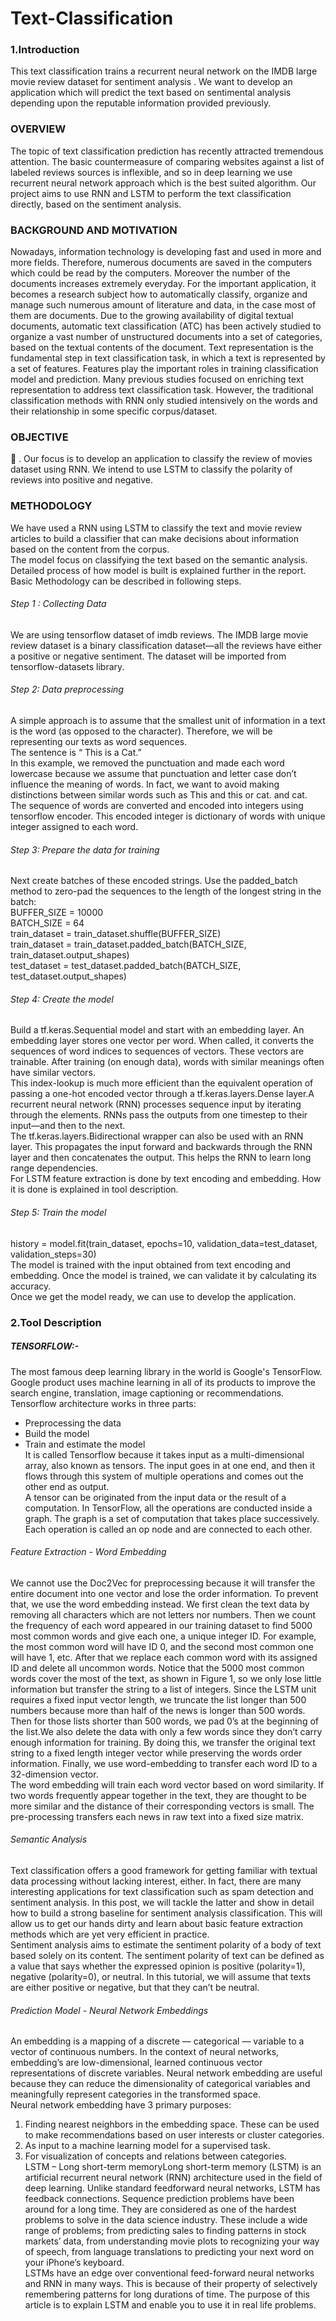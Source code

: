 # Text-Classification
### 1.Introduction
This text classification trains a recurrent neural network on the IMDB large movie review dataset for
sentiment analysis . We want to develop an application which will predict the text based on sentimental
analysis depending upon the reputable information provided previously.
### OVERVIEW
The topic of text classification prediction has recently attracted tremendous attention. The
basic countermeasure of comparing websites against a list of labeled reviews sources is inflexible, and
so in deep learning we use recurrent neural network approach which is the best suited algorithm. Our
project aims to use RNN and LSTM to perform the text classification directly, based on the sentiment
analysis.
### BACKGROUND AND MOTIVATION
Nowadays, information technology is developing fast and used in more and more fields.
Therefore, numerous documents are saved in the computers which could be read by the computers.
Moreover the number of the documents increases extremely everyday. For the important application,
it becomes a research subject how to automatically classify, organize and manage such numerous
amount of literature and data, in the case most of them are documents. Due to the growing availability
of digital textual documents, automatic text classification (ATC) has been actively studied to organize
a vast number of unstructured documents into a set of categories, based on the textual contents of the
document. Text representation is the fundamental step in text classification task, in which a text is
represented by a set of features. Features play the important roles in training classification model and
prediction. Many previous studies focused on enriching text representation to address text
classification task. However, the traditional classification methods with RNN only studied intensively
on the words and their relationship in some specific corpus/dataset.
### OBJECTIVE

. Our focus is to develop an application to classify the review of movies dataset using RNN. We
intend to use LSTM to classify the polarity of reviews into positive and negative.

### METHODOLOGY
We have used a RNN using LSTM to classify the text and movie review articles to build a classifier that
can make decisions about information based on the content from the corpus. </br>The model focus on
classifying the text based on the semantic analysis. 
Detailed process of how model is built is explained further in the report.</br>
Basic Methodology can be described in following steps.</br>
###### Step 1 : Collecting Data</br>
We are using tensorflow dataset of imdb reviews. The IMDB large movie review dataset is a
binary classification dataset—all the reviews have either a positive or negative sentiment. The
dataset will be imported from tensorflow-datasets library.</br>
###### Step 2: Data preprocessing</br>
A simple approach is to assume that the smallest unit of information in a text is the word (as
opposed to the character). Therefore, we will be representing our texts as word sequences.</br>
The sentence is “ This is a Cat.”</br>
In this example, we removed the punctuation and made each word lowercase because we assume
that punctuation and letter case don’t influence the meaning of words. In fact, we want to avoid
making distinctions between similar words such as This and this or cat. and cat.
The sequence of words are converted and encoded into integers using tensorflow encoder. This
encoded integer is dictionary of words with unique integer assigned to each word.</br>
###### Step 3: Prepare the data for training</br>
Next create batches of these encoded strings. Use the padded_batch method to zero-pad the
sequences to the length of the longest string in the batch:</br>
BUFFER_SIZE = 10000</br>
BATCH_SIZE = 64</br>
train_dataset = train_dataset.shuffle(BUFFER_SIZE)</br>
train_dataset = train_dataset.padded_batch(BATCH_SIZE, train_dataset.output_shapes)</br>
test_dataset = test_dataset.padded_batch(BATCH_SIZE, test_dataset.output_shapes)</br>
###### Step 4: Create the model</br>
Build a tf.keras.Sequential model and start with an embedding layer. An embedding layer stores
one vector per word. When called, it converts the sequences of word indices to sequences of
vectors. These vectors are trainable. After training (on enough data), words with similar meanings
often have similar vectors.</br>
This index-lookup is much more efficient than the equivalent operation of passing a one-hot
encoded vector through a tf.keras.layers.Dense layer.A recurrent neural network (RNN) processes sequence input by iterating through the elements.
RNNs pass the outputs from one timestep to their input—and then to the next.</br>
The tf.keras.layers.Bidirectional wrapper can also be used with an RNN layer. This propagates the
input forward and backwards through the RNN layer and then concatenates the output. This helps
the RNN to learn long range dependencies.</br>
For LSTM feature extraction is done by text encoding and embedding. How it is done is explained
in tool description.</br>
###### Step 5: Train the model</br>
history = model.fit(train_dataset, epochs=10,
validation_data=test_dataset,
validation_steps=30)</br>
The model is trained with the input obtained from text encoding and embedding. Once the model
is trained, we can validate it by calculating its accuracy.</br>
Once we get the model ready, we can use to develop the application.
### 2.Tool Description
##### TENSORFLOW:-
The most famous deep learning library in the world is Google's TensorFlow. Google product uses
machine learning in all of its products to improve the search engine, translation, image captioning or
recommendations.
Tensorflow architecture works in three parts:</br>
- Preprocessing the data</br>
- Build the model</br>
- Train and estimate the model</br>
It is called Tensorflow because it takes input as a multi-dimensional array, also known as tensors.
The input goes in at one end, and then it flows through this system of multiple operations and
comes out the other end as output.</br>
A tensor can be originated from the input data or the result of a computation. In TensorFlow, all
the operations are conducted inside a graph. The graph is a set of computation that takes place
successively. Each operation is called an op node and are connected to each other.</br>
###### Feature Extraction - Word Embedding
We cannot use the Doc2Vec for preprocessing because it will transfer the entire document
into one vector and lose the order information. To prevent that, we use the word embedding
instead. We first clean the text data by removing all characters which are not letters nor numbers.
Then we count the frequency of each word appeared in our training dataset to find 5000 most
common words and give each one, a unique integer ID. For example, the most common word will
have ID 0, and the second most common one will have 1, etc. After that we replace each common
word with its assigned ID and delete all uncommon words. Notice that the 5000 most common
words cover the most of the text, as shown in Figure 1, so we only lose little information but
transfer the string to a list of integers. Since the LSTM unit requires a fixed input vector length,
we truncate the list longer than 500 numbers because more than half of the news is longer than
500 words. Then for those lists shorter than 500 words, we pad 0’s at the beginning of the list.We also delete the data with only a few words since they don’t carry enough information
for training. By doing this, we transfer the original text string to a fixed length integer vector while
preserving the words order information. Finally, we use word-embedding to transfer each word ID
to a 32-dimension vector.</br>
The word embedding will train each word vector based on word similarity. If two words
frequently appear together in the text, they are thought to be more similar and the distance of their
corresponding vectors is small. The pre-processing transfers each news in raw text into a fixed
size matrix.
###### Semantic Analysis

Text classification offers a good framework for getting familiar with textual data processing
without lacking interest, either. In fact, there are many interesting applications for text classification
such as spam detection and sentiment analysis. In this post, we will tackle the latter and show in
detail how to build a strong baseline for sentiment analysis classification. This will allow us to get
our hands dirty and learn about basic feature extraction methods which are yet very efficient in
practice.</br>
Sentiment analysis aims to estimate the sentiment polarity of a body of text based solely
on its content. The sentiment polarity of text can be defined as a value that says whether the
expressed opinion is positive (polarity=1), negative (polarity=0), or neutral. In this tutorial, we
will assume that texts are either positive or negative, but that they can’t be neutral.</br>
###### Prediction Model - Neural Network Embeddings
An embedding is a mapping of a discrete — categorical — variable to a vector of continuous
numbers. In the context of neural networks, embedding’s are low-dimensional, learned continuous
vector representations of discrete variables. Neural network embedding are useful because they
can reduce the dimensionality of categorical variables and meaningfully represent categories in
the transformed space.</br>
Neural network embedding have 3 primary purposes:</br>
1. Finding nearest neighbors in the embedding space. These can be used to make
recommendations based on user interests or cluster categories.
2. As input to a machine learning model for a supervised task.</br>
3. For visualization of concepts and relations between categories.</br>
LSTM – Long short-term memoryLong short-term memory (LSTM) is an artificial recurrent neural network (RNN) architecture
used in the field of deep learning. Unlike standard feedforward neural networks, LSTM has
feedback connections. Sequence prediction problems have been around for a long time. They are
considered as one of the hardest problems to solve in the data science industry. These include a
wide range of problems; from predicting sales to finding patterns in stock markets’ data, from
understanding movie plots to recognizing your way of speech, from language translations to
predicting your next word on your iPhone’s keyboard.</br>
LSTMs have an edge over conventional feed-forward neural networks and RNN in many ways.
This is because of their property of selectively remembering patterns for long durations of time.
The purpose of this article is to explain LSTM and enable you to use it in real life problems.
